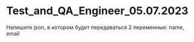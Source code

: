# Test_and_QA_Engineer_05.07.2023

Напишите json, в котором будет передаваться 2 переменные: name, email
